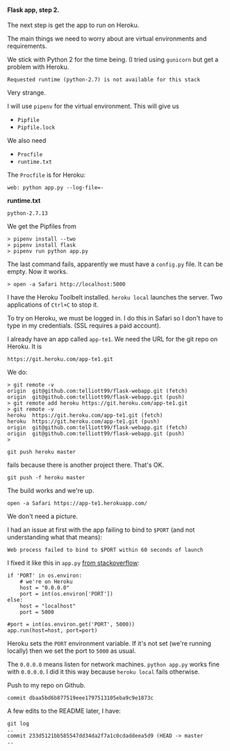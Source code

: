 #### Flask app, step 2.

The next step is get the app to run on Heroku.

The main things we need to worry about are virtual environments and requirements.

We stick with Python 2 for the time being.  (I tried using ``gunicorn`` but get a problem with Heroku.

```
Requested runtime (python-2.7) is not available for this stack
```

Very strange.

I will use ``pipenv`` for the virtual environment.  This will give us

- ``Pipfile``
- ``Pipfile.lock``

We also need

- ``Procfile``
- ``runtime.txt``

The ``Procfile`` is for Heroku:  

```
web: python app.py --log-file=-
```

**runtime.txt**

```
python-2.7.13
```

We get the Pipfiles from

```
> pipenv install --two
> pipenv install flask
> pipenv run python app.py
```

The last command fails, apparently we must have a ``config.py`` file.  It can be empty.  Now it works.

```
> open -a Safari http://localhost:5000
```

I have the Heroku Toolbelt installed.  ``heroku local`` launches the server.  Two applications of ``Ctrl+C`` to stop it.

To try on Heroku, we must be logged in.  I do this in Safari so I don't have to type in my credentials.  (SSL requires a paid account).

I already have an app called ``app-te1``.  We need the URL for the git repo on Heroku.  It is

```
https://git.heroku.com/app-te1.git
```

We do:

```
> git remote -v
origin	git@github.com:telliott99/flask-webapp.git (fetch)
origin	git@github.com:telliott99/flask-webapp.git (push)
> git remote add heroku https://git.heroku.com/app-te1.git
> git remote -v
heroku	https://git.heroku.com/app-te1.git (fetch)
heroku	https://git.heroku.com/app-te1.git (push)
origin	git@github.com:telliott99/flask-webapp.git (fetch)
origin	git@github.com:telliott99/flask-webapp.git (push)
>
```

```
git push heroku master
```

fails because there is another project there.  That's OK.

```
git push -f heroku master
```

The build works and we're up.

```
open -a Safari https://app-te1.herokuapp.com/
```

We don't need a picture.

I had an issue at first with the app failing to bind to ``$PORT`` (and not understanding what that means):  

```
Web process failed to bind to $PORT within 60 seconds of launch
```

I fixed it like this in ``app.py`` [from stackoverflow](https://stackoverflow.com/questions/17260338/deploying-flask-with-heroku):

```
if 'PORT' in os.environ:
    # we're on Heroku
    host = "0.0.0.0"
    port = int(os.environ['PORT'])
else:
    host = "localhost"
    port = 5000

#port = int(os.environ.get('PORT', 5000))
app.run(host=host, port=port)
```

Heroku sets the ``PORT`` environment variable.  If it's not set (we're running locally) then we set the port to ``5000`` as usual.  

The ``0.0.0.0`` means listen for network machines.  ``python app.py`` works fine with ``0.0.0.0``.  I did it this way because ``heroku local`` fails otherwise.

Push to my repo on Github.

```
commit dbaa5bd6b877519eee1797513105eba9c9e1873c
```

A few edits to the README later, I have:

```
git log
..
commit 233d5121bb585547dd34da2f7a1c0cdaddeea5d9 (HEAD -> master
..
```
